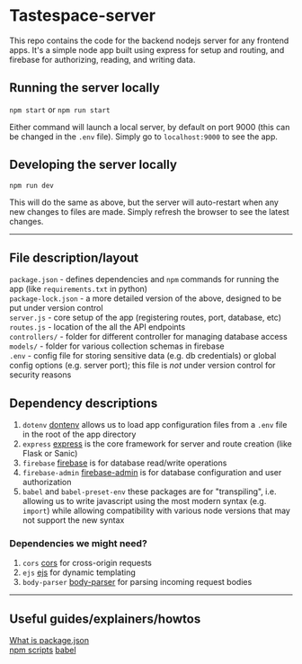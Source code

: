 # Tastespace-server

This repo contains the code for the backend nodejs server for any frontend apps. It's a simple node app built using express for setup and routing, and firebase for authorizing, reading, and writing data. 

## Running the server locally

`npm start` or `npm run start`  

Either command will launch a local server, by default on port 9000 (this can be changed in the `.env` file). Simply go to `localhost:9000` to see the app.

## Developing the server locally

`npm run dev`  

This will do the same as above, but the server will auto-restart when any new changes to files are made. Simply refresh the browser to see the latest changes. 

---

## File description/layout

`package.json` - defines dependencies and `npm` commands for running the app (like `requirements.txt` in python)  
`package-lock.json` - a more detailed version of the above, designed to be put under version control  
`server.js` - core setup of the app (registering routes, port, database, etc)  
`routes.js` - location of the all the API endpoints  
`controllers/` - folder for different controller for managing database access  
`models/` - folder for various collection schemas in firebase  
`.env` - config file for storing sensitive data (e.g. db credentials) or global config options (e.g. server port); this file is _not_ under version control for security reasons

## Dependency descriptions  

1. `dotenv` [dontenv](https://www.npmjs.com/package/dotenv) allows us to load app configuration files from a `.env` file in the root of the app directory
2. `express` [express](https://expressjs.com/en/guide/routing.html) is the core framework for server and route creation (like Flask or Sanic)
3. `firebase` [firebase](https://www.npmjs.com/package/firebase) is for database read/write operations
4. `firebase-admin` [firebase-admin](https://www.npmjs.com/package/firebase-admin) is for database configuration and user authorization
5. `babel` and `babel-preset-env` these packages are for "transpiling", i.e. allowing us to write javascript using the most modern syntax (e.g. `import`) while allowing compatibility with various node versions that may not support the new syntax

### Dependencies we might need?

1. `cors` [cors](https://www.npmjs.com/package/cors) for cross-origin requests
2. `ejs` [ejs](https://www.npmjs.com/package/ejs) for dynamic templating
3. `body-parser` [body-parser](https://www.npmjs.com/package/body-parser) for parsing incoming request bodies 
    
---

## Useful guides/explainers/howtos

[What is package.json](https://medium.com/coinmonks/everything-you-wanted-to-know-about-package-lock-json-b81911aa8ab8)  
[npm scripts](https://medium.com/javascript-training/introduction-to-using-npm-as-a-build-tool-b41076f488b0)
[babel](https://medium.com/@JedaiSaboteur/import-export-babel-and-node-a2e332d15673)  


